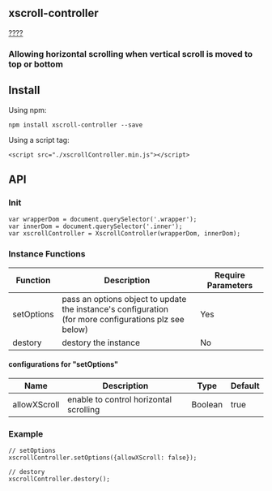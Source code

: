 ## xscroll-controller
[????](https://github.com/trevorHsu/javascriptDemo/blob/master/xscrollController/README-CH.md)

### Allowing horizontal scrolling when vertical scroll is moved to top or bottom

## Install
Using npm:
```
npm install xscroll-controller --save
```

Using a script tag:
```
<script src="./xscrollController.min.js"></script>
```

## API

### Init

```
var wrapperDom = document.querySelector('.wrapper');
var innerDom = document.querySelector('.inner');
var xscrollController = XscrollController(wrapperDom, innerDom);
```

### Instance Functions
|Function|Description|Require Parameters|
|-|-|-|
|setOptions|pass an options object to update the instance's configuration<br/> (for more configurations plz see below)|Yes|
|destory|destory the instance|No|

#### configurations for "setOptions"
|Name|Description|Type|Default|
|-|-|-|-|
|allowXScroll|enable to control horizontal scrolling|Boolean|true|


### Example
```
// setOptions
xscrollController.setOptions({allowXScroll: false});
```

```
// destory
xscrollController.destory();
```
